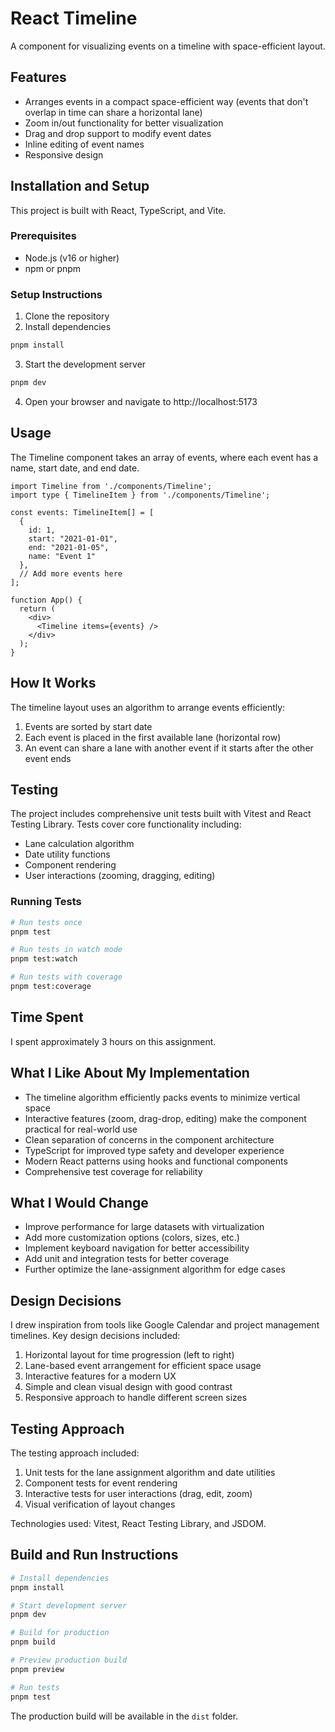 # React Timeline

A component for visualizing events on a timeline with space-efficient layout.

## Features

- Arranges events in a compact space-efficient way (events that don't overlap in time can share a horizontal lane)
- Zoom in/out functionality for better visualization
- Drag and drop support to modify event dates
- Inline editing of event names
- Responsive design

## Installation and Setup

This project is built with React, TypeScript, and Vite.

### Prerequisites

- Node.js (v16 or higher)
- npm or pnpm

### Setup Instructions

1. Clone the repository
2. Install dependencies
```bash
pnpm install
```
3. Start the development server
```bash
pnpm dev
```
4. Open your browser and navigate to http://localhost:5173

## Usage

The Timeline component takes an array of events, where each event has a name, start date, and end date.

```tsx
import Timeline from './components/Timeline';
import type { TimelineItem } from './components/Timeline';

const events: TimelineItem[] = [
  {
    id: 1,
    start: "2021-01-01",
    end: "2021-01-05",
    name: "Event 1"
  },
  // Add more events here
];

function App() {
  return (
    <div>
      <Timeline items={events} />
    </div>
  );
}
```

## How It Works

The timeline layout uses an algorithm to arrange events efficiently:

1. Events are sorted by start date
2. Each event is placed in the first available lane (horizontal row)
3. An event can share a lane with another event if it starts after the other event ends

## Testing

The project includes comprehensive unit tests built with Vitest and React Testing Library. Tests cover core functionality including:

- Lane calculation algorithm
- Date utility functions
- Component rendering
- User interactions (zooming, dragging, editing)

### Running Tests

```bash
# Run tests once
pnpm test

# Run tests in watch mode
pnpm test:watch

# Run tests with coverage
pnpm test:coverage
```

## Time Spent

I spent approximately 3 hours on this assignment.

## What I Like About My Implementation

- The timeline algorithm efficiently packs events to minimize vertical space
- Interactive features (zoom, drag-drop, editing) make the component practical for real-world use
- Clean separation of concerns in the component architecture
- TypeScript for improved type safety and developer experience
- Modern React patterns using hooks and functional components
- Comprehensive test coverage for reliability

## What I Would Change

- Improve performance for large datasets with virtualization
- Add more customization options (colors, sizes, etc.)
- Implement keyboard navigation for better accessibility
- Add unit and integration tests for better coverage
- Further optimize the lane-assignment algorithm for edge cases

## Design Decisions

I drew inspiration from tools like Google Calendar and project management timelines. Key design decisions included:

1. Horizontal layout for time progression (left to right)
2. Lane-based event arrangement for efficient space usage
3. Interactive features for a modern UX
4. Simple and clean visual design with good contrast
5. Responsive approach to handle different screen sizes

## Testing Approach

The testing approach included:

1. Unit tests for the lane assignment algorithm and date utilities
2. Component tests for event rendering
3. Interactive tests for user interactions (drag, edit, zoom)
4. Visual verification of layout changes

Technologies used: Vitest, React Testing Library, and JSDOM.

## Build and Run Instructions

```bash
# Install dependencies
pnpm install

# Start development server
pnpm dev

# Build for production
pnpm build

# Preview production build
pnpm preview

# Run tests
pnpm test
```

The production build will be available in the `dist` folder.
